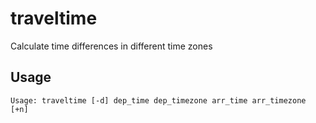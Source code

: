 # traveltime

Calculate time differences in different time zones

## Usage

    Usage: traveltime [-d] dep_time dep_timezone arr_time arr_timezone [+n]
